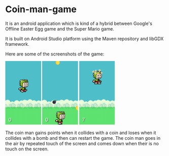 # Coin-man-game
It is an android application which is kind of a hybrid between Google's Offline Easter Egg game and the Super Mario game.

It is built on Android Studio platform using the Maven repository and libGDX framework.

Here are some of the screenshots of the game:


<img src="coinman_middle.png" height=200>      <img src="coinman_start.png" height=200>      <img src="coinman_out.png" height=200>

The coin man gains points when it collides with a coin and loses when it collides with a bomb and then can restart the game.
The coin man goes in the air by repeated touch of the screen and comes down when their is no touch on the screen.
